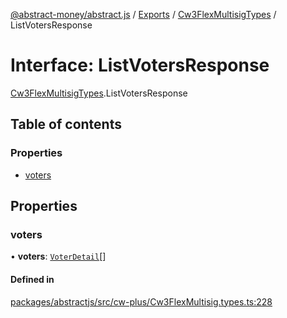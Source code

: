 [@abstract-money/abstract.js](../README.md) / [Exports](../modules.md) / [Cw3FlexMultisigTypes](../modules/Cw3FlexMultisigTypes.md) / ListVotersResponse

# Interface: ListVotersResponse

[Cw3FlexMultisigTypes](../modules/Cw3FlexMultisigTypes.md).ListVotersResponse

## Table of contents

### Properties

- [voters](Cw3FlexMultisigTypes.ListVotersResponse.md#voters)

## Properties

### voters

• **voters**: [`VoterDetail`](Cw3FlexMultisigTypes.VoterDetail.md)[]

#### Defined in

[packages/abstractjs/src/cw-plus/Cw3FlexMultisig.types.ts:228](https://github.com/Abstract-OS/abstract.js/blob/c46b309/packages/abstractjs/src/cw-plus/Cw3FlexMultisig.types.ts#L228)
